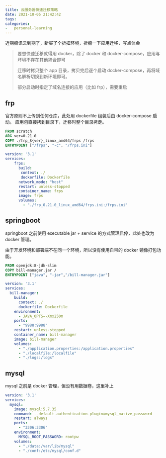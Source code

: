 ```yaml
---
title: 云服务器快速迁移策略
date: 2021-10-05 21:42:42
tags:
categories:
-   personal-learning
---
```


近期腾讯云到期了，新买了个折扣环境，折腾一下应用迁移，写点体会
<!--more-->

> 要想快速迁移就得用 docker，除了 docker 和 docker-compose，应用与坏境不存在其他耦合即可 
> 
> 迁移时拷贝整个 app 目录，拷贝完后逐个启动 docker-compose，再将域名解析切换到新环境即可。 
> 
> 部分启动时指定了域名连接的应用（比如 frp），需要重启

## frp
官方原则不上传到任何仓库，此处用 dockerfile 组装后由 docker-compose 启动。
应用包直接拷到目录下，迁移时整个目录拷走。

```dockerfile
FROM scratch
ARG ver=0.21.0
COPY ./frp_${ver}_linux_amd64/frps /frps
ENTRYPOINT ["/frps", "-c", "/frps.ini"]
```

```yaml
version: '3.1'
services:
    frps:
      build:
       context: ./
       dockerfile: Dockerfile
      network_mode: "host"
      restart: unless-stopped
      container_name: frps
      image: frps
      volumes:
        - "./frp_0.21.0_linux_amd64/frps.ini:/frps.ini"
```

## springboot
springboot 之前使用 executable jar + service 的方式管理启停，此处也改为 docker 管理。

由于开发环境和部署端不在同一个环境，所以没有使用自带的 docker 镜像打包功能。

```dockerfile
FROM openjdk:8-jdk-slim
COPY bill-manager.jar /
ENTRYPOINT ["java", "-jar","/bill-manager.jar"]
```

```yaml
version: '3.1'
services:
  bill-manager:
    build:
      context: ./
      dockerfile: Dockerfile
    environment:
      - JAVA_OPTS=-Xmx250m
    ports:
      - "9988:9988"
    restart: unless-stopped
    container_name: bill-manager
    image: bill-manager
    volumes:
      - "./application.properties:/application.properties"
      - "./localfile:/localfile"
      - "./logs:/logs"
```

## mysql
mysql 之前是 docker 管理，但没有用数据卷，这里补上

```yaml
version: '3.1'
services:
  mysql:
    image: mysql:5.7.35
    command: --default-authentication-plugin=mysql_native_password
    restart: always
    ports:
      - "3306:3306"
    environment:
      MYSQL_ROOT_PASSWORD: rootpw
    volumes:
      - "./data:/var/lib/mysql"
      - "./conf:/etc/mysql/conf.d"
```